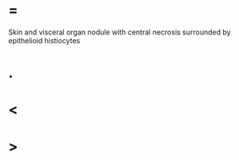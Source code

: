 # =

Skin and visceral organ nodule with central necrosis surrounded by epithelioid histiocytes

# .

# <

# >
